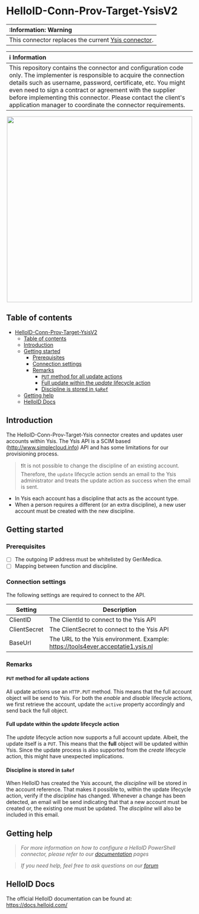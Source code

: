 # HelloID-Conn-Prov-Target-YsisV2

| :Information: Warning |
|:---------------------------|
| This connector replaces the current [Ysis connector](https://github.com/Tools4everBV/HelloID-Conn-Prov-Target-Ysis).  |


| :information_source: Information |
|:---------------------------|
| This repository contains the connector and configuration code only. The implementer is responsible to acquire the connection details such as username, password, certificate, etc. You might even need to sign a contract or agreement with the supplier before implementing this connector. Please contact the client's application manager to coordinate the connector requirements.       |


<p align="center">
  <img src="https://www.tools4ever.nl/connector-logos/ysis-logo.png" width="500">
</p>

## Table of contents

- [HelloID-Conn-Prov-Target-YsisV2](#helloid-conn-prov-target-ysisv2)
  - [Table of contents](#table-of-contents)
  - [Introduction](#introduction)
  - [Getting started](#getting-started)
    - [Prerequisites](#prerequisites)
    - [Connection settings](#connection-settings)
    - [Remarks](#remarks)
      - [`PUT` method for all update actions](#put-method-for-all-update-actions)
      - [Full update within the _update_ lifecycle action](#full-update-within-the-update-lifecycle-action)
      - [Discipline is stored in `$aRef`](#discipline-is-stored-in-aref)
  - [Getting help](#getting-help)
  - [HelloID Docs](#helloid-docs)

## Introduction

The HelloID-Conn-Prov-Target-Ysis connector creates and updates user accounts within Ysis. The Ysis API is a SCIM based (http://www.simplecloud.info) API and has some limitations for our provisioning process.

>:exclamation:It is not possible to change the discipline of an existing account. Therefore, the `update` lifecycle action sends an email to the Ysis administrator and treats the update action as success when the email is sent.

- In Ysis each account has a discipline that acts as the account type.
- When a person requires a different (or an extra discipline), a new user account must be created with the new discipline.

## Getting started

### Prerequisites

- [ ] The outgoing IP address must be whitelisted by GeriMedica.
- [ ] Mapping between function and discipline.

### Connection settings

The following settings are required to connect to the API.

| Setting     | Description |
| ------------ | ----------- |
| ClientID     | The ClientId to connect to the Ysis API   |
| ClientSecret | The ClientSecret to connect to the Ysis API  |
| BaseUrl      | The URL to the Ysis environment. Example: https://tools4ever.acceptatie1.ysis.nl

### Remarks

#### `PUT` method for all update actions

All update actions use an `HTTP.PUT` method. This means that the full account object will be send to Ysis. For both the _enable_ and _disable_ lifecycle actions, we first retrieve the account, update the `active` property accordingly and send back the full object.

#### Full update within the _update_ lifecycle action

The _update_ lifecycle action now supports a full account update. Albeit, the update itself is a `PUT`. This means that the __full__ object will be updated within Ysis. Since the update process is also supported from the _create_ lifecycle action, this might have unexpected implications.

#### Discipline is stored in `$aRef`

When HelloID has created the Ysis account, the _discipline_ will be stored in the account reference. That makes it possible to, within the update lifecycle action, verify if the _discipline_ has changed. Whenever a change has been detected, an email will be send indicating that that a new account must be created or, the existing one must be updated. The _discipline_ will also be included in this email.

## Getting help

> _For more information on how to configure a HelloID PowerShell connector, please refer to our [documentation](https://docs.helloid.com/hc/en-us/articles/360012557600-Configure-a-custom-PowerShell-source-system) pages_

> _If you need help, feel free to ask questions on our [forum](https://forum.helloid.com)_

## HelloID Docs

The official HelloID documentation can be found at: https://docs.helloid.com/
